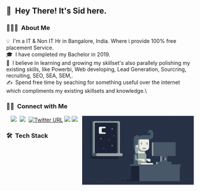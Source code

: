 <!-- ### Hi There 👋
<!--
**Mohammed Siddiq/Mohammed Siddiq** is a ✨ _special_ ✨ repository because its `README.md` (this file) appears on your GitHub profile.
Here are some ideas to get you started:
- 🔭 I’m currently working on ...
- 🌱 I’m currently learning ...
- 👯 I’m looking to collaborate on ...
- 🤔 I’m looking for help with ...
- 💬 Ask me about ...
- 📫 How to reach me: ...
- 😄 Pronouns: ...
- ⚡ Fun fact: ...
-->

## 👋 &nbsp;Hey There! It's Sid here.
### 👨🏻‍💻 &nbsp;About Me
💡 &nbsp;I'm a IT & Non IT Hr in Bangalore, India. Where i provide 100% free placement Service.\
🎓 &nbsp;I have completed my Bachelor in 2019.\
🌱 &nbsp;I believe in learning and growing my skillset's also parallely polishing my existing skills, like Powerbi, Web developing, Lead Generation, Sourcring, recruiting, SEO, SEA, SEM,.\
✍️ &nbsp;Spend free time by seaching for something useful over the internet which compliments my existing skillsets and knowledge.\


### 🤝🏻 &nbsp;Connect with Me
<p align="center">
<a href="https://www.linkedin.com/in/sidhoo"><img src="https://img.shields.io/badge/LinkedIn-Sidhoo-blue"/></a>&nbsp;
<a href="mailto:Sidhooman@gmail.com"><img src="https://img.shields.io/badge/Gmail-Sidhooman@gmail.com-red"/></a>&nbsp;
<a href="https://twitter.com/Sid_hoo"><img alt="Twitter URL" src="https://img.shields.io/badge/Twitter-@Sid_hoo-blue"/></a>
<a href="https://instagram.com/Sid_hoo"><img src="https://img.shields.io/badge/-@Sid_hoo-E4405F?style=flat&logo=Instagram&logoColor=white"/></a>
<a href="https://facebook.com/sidhooman"><img src="https://img.shields.io/badge/-@Sidhooman-1877F2?style=flat&logo=Facebook&logoColor=white"/></a>
  
<img alt="Night Coding" src="https://raw.githubusercontent.com/AVS1508/AVS1508/master/assets/Night-Coding.gif" align="Right"/>
  
### 🛠 &nbsp;Tech Stack
  
